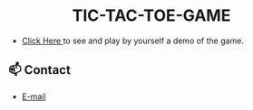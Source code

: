 <h1 align="center">TIC-TAC-TOE-GAME</h1>



  - <a target="_blank" href="https://dinesh0kumar.github.io/tictactoe/"> Click Here </a> to see and play by yourself a demo of the game.

## :mailbox: Contact
  - <a target="_blank" href="mailto:dineshkumar2611997@gmail.com">E-mail</a>
